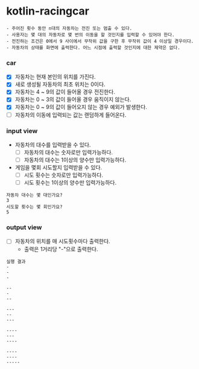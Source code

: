 # kotlin-racingcar

```
- 주어진 횟수 동안 n대의 자동차는 전진 또는 멈출 수 있다.
- 사용자는 몇 대의 자동차로 몇 번의 이동을 할 것인지를 입력할 수 있어야 한다.
- 전진하는 조건은 0에서 9 사이에서 무작위 값을 구한 후 무작위 값이 4 이상일 경우이다.
- 자동차의 상태를 화면에 출력한다. 어느 시점에 출력할 것인지에 대한 제약은 없다.
```

### car
- [x] 자동차는 현재 본인의 위치를 가진다.
- [x] 새로 생성될 자동차의 최초 위치는 0이다.
- [x] 자동차는 4 ~ 9의 값이 들어올 경우 전진한다.
- [x] 자동차는 0 ~ 3의 값이 들어올 경우 움직이지 않는다.
- [x] 자동차는 0 ~ 9의 값이 들어오지 않는 경우 예외가 발생한다.
- [ ] 자동차의 이동에 입력되는 값는 랜덤하게 들어온다.

### input view
- 자동차의 대수를 입력받을 수 있다.
  - [ ] 자동차의 대수는 숫자로만 입력가능하다.
  - [ ] 자동차의 대수는 1이상의 양수만 입력가능하다.
- 게임을 몇회 시도할지 입력받을 수 있다.
  - [ ] 시도 횟수는 숫자로만 입력가능하다.
  - [ ] 시도 횟수는 1이상의 양수만 입력가능하다.
```
자동차 대수는 몇 대인가요?
3
시도할 횟수는 몇 회인가요?
5
```

### output view
- [ ] 자동차의 위치를 매 시도횟수마다 출력한다.
  - 출력은 1거리당 "-"으로 출력한다.
```
실행 결과
-
-
-

--
-
--

---
--
---

----
---
----

----
----
-----
```
